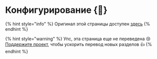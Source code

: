 # Конфигурирование {🚀}

{% hint style="info" %}
Оригинал этой страницы доступен [здесь](https://mobx.js.org/configuration.html)
{% endhint %}

{% hint style="warning" %}
Упс, эта страница еще не переведена :cry: [Поддержите проект](../podderzhat-proekt.md), чтобы ускорить перевод новых разделов :thumbsup:
{% endhint %}

